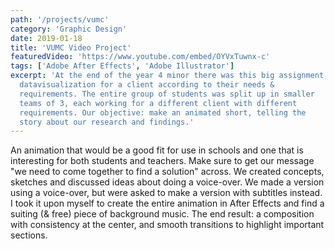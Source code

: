 ```yaml
---
path: '/projects/vumc'
category: 'Graphic Design'
date: 2019-01-18
title: 'VUMC Video Project'
featuredVideo: 'https://www.youtube.com/embed/OYVxTuwnx-c'
tags: ['Adobe After Effects', 'Adobe Illustrator']
excerpt: 'At the end of the year 4 minor there was this big assignment: make a
  datavisualization for a client according to their needs &
  requirements. The entire group of students was split up in smaller
  teams of 3, each working for a different client with different
  requirements. Our objective: make an animated short, telling the
  story about our research and findings.'
---
```


An animation that would be a good fit for use in schools and one that is interesting for both students and teachers. Make sure to get our message "we need to come together to find a solution" across. We created concepts, sketches and discussed ideas about doing a voice-over. We made a version using a voice-over, but were asked to make a version with subtitles instead. I took it upon myself to create the entire animation in After Effects and find a suiting (& free) piece of background music. The end result: a composition with consistency at the center, and smooth transitions to highlight important sections.
